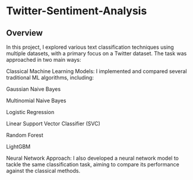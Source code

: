 # Twitter-Sentiment-Analysis

## Overview
In this project, I explored various text classification techniques using multiple datasets, with a primary focus on a Twitter dataset. The task was approached in two main ways:

Classical Machine Learning Models:
I implemented and compared several traditional ML algorithms, including:

Gaussian Naive Bayes

Multinomial Naive Bayes

Logistic Regression

Linear Support Vector Classifier (SVC)

Random Forest

LightGBM

Neural Network Approach:
I also developed a neural network model to tackle the same classification task, aiming to compare its performance against the classical methods.
